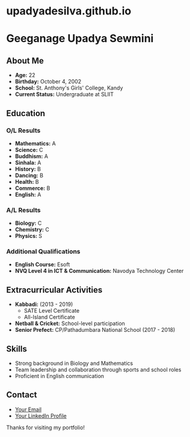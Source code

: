 # upadyadesilva.github.io
# Geeganage Upadya Sewmini

## About Me
- **Age:** 22
- **Birthday:** October 4, 2002
- **School:** St. Anthony's Girls' College, Kandy
- **Current Status:** Undergraduate at SLIIT

## Education

### O/L Results
- **Mathematics:** A
- **Science:** C
- **Buddhism:** A
- **Sinhala:** A
- **History:** B
- **Dancing:** B
- **Health:** B
- **Commerce:** B
- **English:** A

### A/L Results
- **Biology:** C
- **Chemistry:** C
- **Physics:** S

### Additional Qualifications
- **English Course:** Esoft
- **NVQ Level 4 in ICT & Communication:** Navodya Technology Center

## Extracurricular Activities
- **Kabbadi:** (2013 - 2019)
  - SATE Level Certificate
  - All-Island Certificate
- **Netball & Cricket:** School-level participation
- **Senior Prefect:** CP/Pathadumbara National School (2017 - 2018)

## Skills
- Strong background in Biology and Mathematics
- Team leadership and collaboration through sports and school roles
- Proficient in English communication

## Contact
- [Your Email](mailto:youremail@example.com)
- [Your LinkedIn Profile](https://linkedin.com/in/yourprofile)


Thanks for visiting my portfolio!

